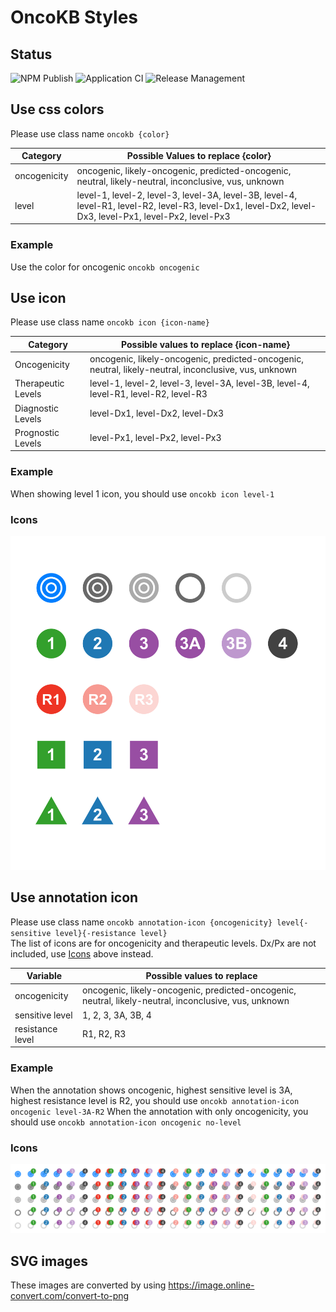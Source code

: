 # OncoKB Styles

## Status
![NPM Publish](https://github.com/oncokb/styles/workflows/NPM%20Publish/badge.svg) ![Application CI](https://github.com/oncokb/styles/workflows/Application%20CI/badge.svg) ![Release Management](https://github.com/oncokb/styles/workflows/Release%20Management/badge.svg)

## Use css colors
Please use class name `oncokb {color}`

| Category     | Possible Values to replace {color}                                                                                                                                     |
|--------------|-----------------------------------------------------------------------------------------------------------------------------------------------------------------|
| oncogenicity | oncogenic, likely-oncogenic, predicted-oncogenic, neutral, likely-neutral, inconclusive, vus, unknown                                                           |
| level        | level-1, level-2, level-3, level-3A, level-3B, level-4, level-R1, level-R2, level-R3, level-Dx1, level-Dx2, level-Dx3, level-Px1, level-Px2, level-Px3 |

### Example
Use the color for oncogenic `oncokb oncogenic`

## Use icon
Please use class name `oncokb icon {icon-name}`

| Category           | Possible values to replace {icon-name}                                                                |
|--------------------|-------------------------------------------------------------------------------------------------------|
| Oncogenicity       | oncogenic, likely-oncogenic, predicted-oncogenic, neutral, likely-neutral, inconclusive, vus, unknown |
| Therapeutic Levels | level-1, level-2, level-3, level-3A, level-3B, level-4, level-R1, level-R2, level-R3                  |
| Diagnostic Levels  | level-Dx1, level-Dx2, level-Dx3                                                                       |
| Prognostic Levels  | level-Px1, level-Px2, level-Px3                                                                       |

### Example
When showing level 1 icon, you should use `oncokb icon level-1`

### Icons
![OncoKB Icons](images/v4/icons.png )


## Use annotation icon
Please use class name `oncokb annotation-icon {oncogenicity} level{-sensitive level}{-resistance level}`  
The list of icons are for oncogenicity and therapeutic levels. Dx/Px are not included, use [Icons](#icons) above instead.  


| Variable         | Possible values to replace                                                                            |
|------------------|-------------------------------------------------------------------------------------------------------|
| oncogenicity     | oncogenic, likely-oncogenic, predicted-oncogenic, neutral, likely-neutral, inconclusive, vus, unknown |
| sensitive level  | 1, 2, 3, 3A, 3B, 4                                                                                    |
| resistance level | R1, R2, R3                                                                                            |

### Example
When the annotation shows oncogenic, highest sensitive level is 3A, highest resistance level is R2, you should use `oncokb annotation-icon oncogenic level-3A-R2` 
When the annotation with only oncogenicity, you should use `oncokb annotation-icon oncogenic no-level`

### Icons
![OncoKB Annotation Icons](images/v4/annotation-icons.png)

## SVG images
These images are converted by using https://image.online-convert.com/convert-to-png

